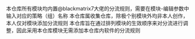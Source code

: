 本仓库所有模块均内置@blackmatrix7大佬的分流规则，需要在模块-编辑参数中输入对应的策略（组）名称
本仓库属收集仓库，除极个别模块外均非本人创作，本人仅对模块添加分流规则
本仓库旨在通过排列模块的生效顺序来对分流进行调整，因此采用本仓库模块无需添加本仓库内软件的分流规则
